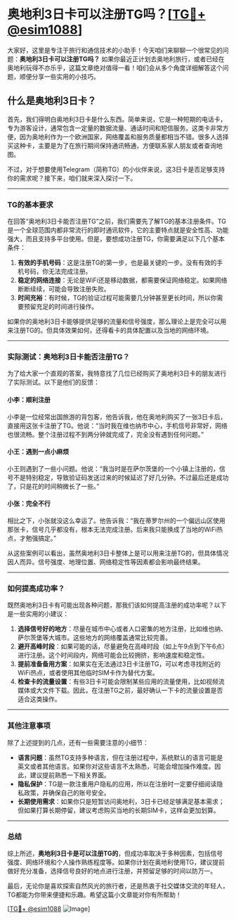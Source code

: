 # 奥地利3日卡可以注册TG吗？[[TG💪+ @esim1088](https://t.me/s/esim1088)]

大家好，这里是专注于旅行和通信技术的小助手！今天咱们来聊聊一个很常见的问题：**奥地利3日卡可以注册TG吗？** 如果你最近正计划去奥地利旅行，或者已经在奥地利玩得不亦乐乎，这篇文章绝对值得一看！咱们会从多个角度详细解答这个问题，顺便分享一些实用的小技巧。

## 什么是奥地利3日卡？

首先，我们得明白奥地利3日卡是什么东西。简单来说，它是一种短期的电话卡，专为游客设计，通常包含一定量的数据流量、通话时间和短信服务。这类卡非常方便，因为奥地利作为一个欧洲国家，网络覆盖和服务质量都相当不错。很多人选择买这种卡，主要是为了在旅行期间保持通讯畅通，方便联系家人朋友或者查询地图。

不过，对于想要使用Telegram（简称TG）的小伙伴来说，这3日卡是否足够支持你的需求呢？接下来，咱们就来深入探讨一下。

---

### TG的基本要求

在回答“奥地利3日卡能否注册TG”之前，我们需要先了解TG的基本注册条件。TG是一个全球范围内都非常流行的即时通讯软件，它的主要特点就是安全性高、功能强大，而且支持多平台使用。但是，要想成功注册TG，你需要满足以下几个基本条件：

1. **有效的手机号码**：这是注册TG的第一步，也是最关键的一步。没有有效的手机号码，你无法完成注册。
2. **稳定的网络连接**：无论是WiFi还是移动数据，都需要保证网络稳定。如果网络断断续续，可能会导致注册失败。
3. **时间充裕**：有时候，TG的验证过程可能需要几分钟甚至更长时间，所以你需要预留充足的时间进行操作。

如果你的奥地利3日卡能够提供足够的流量和信号强度，那么理论上是完全可以用来注册TG的。但具体效果如何，还得看卡的具体配置以及当地的网络环境。

---

### 实际测试：奥地利3日卡能否注册TG？

为了给大家一个直观的答案，我特意找了几位已经购买了奥地利3日卡的朋友进行了实际测试。以下是他们的反馈：

#### 小李：顺利注册
小李是一位经常出国旅游的背包客，他告诉我，他在奥地利购买了一张3日卡后，直接用这张卡注册了TG。他说：“当时我在维也纳市中心，手机信号非常好，网络也很流畅。整个注册过程不到两分钟就完成了，完全没有遇到任何问题。”

#### 小王：遇到一点小麻烦
小王则遇到了一些小问题。他说：“我当时是在萨尔茨堡的一个小镇上注册的，信号不是特别稳定，导致验证码发送过来的时候延迟了好几分钟。不过最后还是成功了，只是花的时间稍微长了一些。”

#### 小张：完全不行
相比之下，小张就没这么幸运了。他告诉我：“我在蒂罗尔州的一个偏远山区使用那张卡，信号几乎都没有，根本无法完成注册。后来我只能换成了当地的WiFi热点，才勉强搞定。”

从这些案例可以看出，虽然奥地利3日卡整体上是可以用来注册TG的，但具体情况因人而异。信号强度、地理位置、网络稳定性等因素都会影响最终结果。

---

### 如何提高成功率？

既然奥地利3日卡有可能出现各种问题，那我们该如何提高注册的成功率呢？以下是一些实用的小建议：

1. **选择信号好的地方**：尽量在城市中心或者人口密集的地方注册，比如维也纳、萨尔茨堡等大城市。这些地方的网络覆盖通常比较完善。
2. **避开高峰时段**：如果可能的话，尽量避免在高峰时段（如上午9点到下午6点）进行注册。这个时间段内，网络可能会比较拥挤，影响速度和稳定性。
3. **提前准备备用方案**：如果实在无法通过3日卡注册TG，可以考虑寻找附近的WiFi热点，或者使用其他临时SIM卡作为替代方案。
4. **检查卡的流量设置**：有些3日卡可能会限制某些应用的流量使用，比如视频流媒体或大文件下载。因此，在注册TG之前，最好确认一下卡的流量设置是否适合这类操作。

---

### 其他注意事项

除了上述提到的几点，还有一些需要注意的小细节：

- **语言问题**：虽然TG支持多种语言，但在注册过程中，系统默认的语言可能是英文或者其他语言。如果你对这些语言不太熟悉，可能会增加操作难度。因此，建议提前熟悉一下相关界面。
- **隐私保护**：TG是一款注重用户隐私的应用，所以在注册时一定要仔细阅读隐私政策，并确保自己的账号安全。
- **长期使用需求**：如果你只是短暂访问奥地利，3日卡已经足够满足基本需求；但如果打算长期停留，建议考虑购买当地的长期SIM卡，这样会更加划算。

---

### 总结

综上所述，**奥地利3日卡是可以注册TG的**，但成功率取决于多种因素，包括信号强度、网络环境和个人操作熟练程度等。如果你计划在奥地利使用TG，建议提前做好充分准备，选择信号良好的地点进行注册，并预留足够的时间以防万一。

最后，无论你是喜欢探索自然风光的旅行者，还是热衷于社交媒体交流的年轻人，TG都能为你带来便捷和乐趣。希望这篇小文章能对你有所帮助！

[[TG💪+ @esim1088](https://t.me/s/esim1088) ![Image](https://i.postimg.cc/4NQfJmqS/Snipaste-2025-05-13-00-14-12.png)]